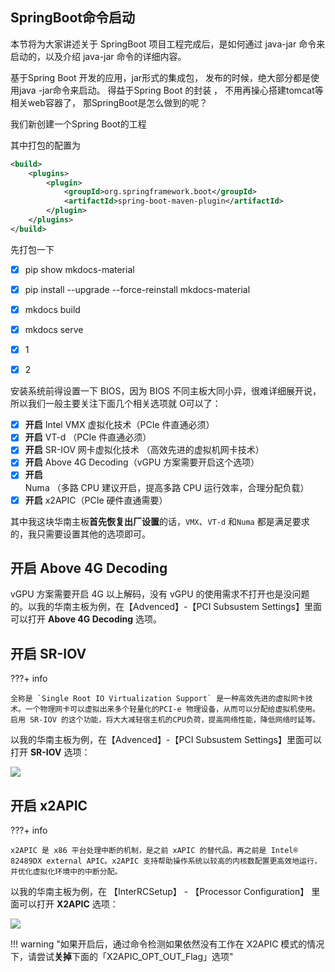 ## SpringBoot命令启动

本节将为大家讲述关于 SpringBoot 项目工程完成后，是如何通过 java-jar 命令来启动的，以及介绍 java-jar 命令的详细内容。


基于Spring Boot 开发的应用，jar形式的集成包， 发布的时候，绝大部分都是使用java -jar命令来启动。 得益于Spring Boot 的封装 ， 不用再操心搭建tomcat等相关web容器了， 那SpringBoot是怎么做到的呢？



我们新创建一个Spring Boot的工程



其中打包的配置为

```xml
<build>
    <plugins>
        <plugin>
            <groupId>org.springframework.boot</groupId>
            <artifactId>spring-boot-maven-plugin</artifactId>
        </plugin>
    </plugins>
</build>
```

先打包一下





- [x] pip show mkdocs-material
- [x] pip install --upgrade --force-reinstall mkdocs-material
- [x] mkdocs build
- [x] mkdocs serve
- [x] 1
- [x] 2


安装系统前得设置一下 BIOS，因为 BIOS 不同主板大同小异，很难详细展开说，所以我们一般主要关注下面几个相关选项就 O可以了：

- [x] **开启** Intel VMX 虚拟化技术（PCIe 件直通必须）
- [x] **开启** VT-d （PCIe 件直通必须）
- [x] **开启** SR-IOV 网卡虚拟化技术 （高效先进的虚拟机网卡技术）
- [x] **开启** Above 4G  Decoding（vGPU 方案需要开启这个选项）
- [x] **开启** Numa （多路 CPU 建议开启，提高多路 CPU 运行效率，合理分配负载）
- [x] **开启** x2APIC（PCIe 硬件直通需要）

其中我这块华南主板**首先恢复出厂设置**的话，`VMX`、`VT-d` 和`Numa` 都是满足要求的，我只需要设置其他的选项即可。

## 开启 Above 4G  Decoding

vGPU 方案需要开启 4G 以上解码，没有 vGPU 的使用需求不打开也是没问题的。以我的华南主板为例，在【Advenced】-【PCI Subsustem Settings】里面可以打开 **Above 4G Decoding** 选项。


## 开启 SR-IOV

???+ info

    全称是 `Single Root IO Virtualization Support` 是一种高效先进的虚拟网卡技术。一个物理网卡可以虚拟出来多个轻量化的PCI-e 物理设备，从而可以分配给虚拟机使用。启用 SR-IOV 的这个功能，将大大减轻宿主机的CPU负荷，提高网络性能，降低网络时延等。

以我的华南主板为例，在【Advenced】-【PCI Subsustem Settings】里面可以打开 **SR-IOV** 选项：

![](https://image.3001.net/images/20221127/16695178535359.png)  

## 开启 x2APIC

???+ info

    x2APIC 是 x86 平台处理中断的机制，是之前 xAPIC 的替代品，再之前是 Intel® 82489DX external APIC。x2APIC 支持帮助操作系统以较高的内核数配置更高效地运行，并优化虚拟化环境中的中断分配。



以我的华南主板为例，在 【InterRCSetup】 - 【Processor Configuration】 里面可以打开 **X2APIC** 选项：

![](https://image.3001.net/images/20221126/16694767575953.jpg) 



!!! warning "如果开启后，通过命令检测如果依然没有工作在 X2APIC 模式的情况下，请尝试**关掉**下面的「X2APIC_OPT_OUT_Flag」选项" 

